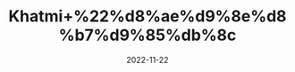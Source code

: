 ---
title: 'Khatmi+%22%d8%ae%d9%8e%d8%b7%d9%85%db%8c'
date: '2022-11-22' 
metatag: '' 
inventory: '0' 
draft: false 
# meta description 
shortDescripton: 'Marsh+Mallow+Seeds%22+Khatmi+is+indicated+in+Cough%2c+Respiratory+Catarrh%2c+Chronic+Cough%2c+Dry+Cough%2c+Chest+Congestion%2c+Wounds%2c+Boils%2c+Abscesses%2c+Inflammations%2c+Stomach+Ulcer%2c+Hernia%2c+Prostate+Problems+and+Urinary+Tract+Infections.'
description: 'Seed+%d8%aa%d8%ae%d9%85++%d8%a8%db%8c%d8%ac'
longdescription: ''
tags: ''
brand: ''
subCategory: ''
unit: '50 gm-Pk'
sellCount: '0'
featured: True
# product Price
price: '80.0'
# Product Short Description
shortDescription: 'Marsh+Mallow+Seeds%22+Khatmi+is+indicated+in+Cough%2c+Respiratory+Catarrh%2c+Chronic+Cough%2c+Dry+Cough%2c+Chest+Congestion%2c+Wounds%2c+Boils%2c+Abscesses%2c+Inflammations%2c+Stomach+Ulcer%2c+Hernia%2c+Prostate+Problems+and+Urinary+Tract+Infections.'
productID: '41AC2CFC-9C2A-ED11-9968-005056B3A416'
type: 'products'
category: 'Seed+%d8%aa%d8%ae%d9%85++%d8%a8%db%8c%d8%ac' 
thumnailproduct: 'https://eraconnect.blob.core.windows.net/product-images/aminsaddiquidawakhana/41AC2CFC-9C2A-ED11-9968-005056B3A416.webp' 
images:
  - image: 'https://eraconnect.blob.core.windows.net/product-images/aminsaddiquidawakhana/41AC2CFC-9C2A-ED11-9968-005056B3A416.webp'  
Variants:
---